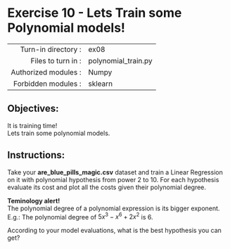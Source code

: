 # Exercise 10 - Lets Train some Polynomial models! 

|                         |                     |
| -----------------------:| ------------------  |
|   Turn-in directory :   |  ex08               |
|   Files to turn in :    |  polynomial_train.py      |
|   Authorized modules :  |  Numpy              |
|   Forbidden modules :   |  sklearn            |

## Objectives:  
It is training time!  
Lets train some polynomial models.

## Instructions:
Take your __are_blue_pills_magic.csv__ dataset and train a Linear Regression on it with polynomial hypothesis from power 2 to 10.
For each hypothesis evaluate its cost and plot all the costs given their polynomial degree.  

**Teminology alert!**  
The polynomial degree of a polynomial expression is its bigger exponent. E.g.: The polynomial degree of $5x^3 - x^6 + 2 x^2$ is $6$.

According to your model evaluations, what is the best hypothesis you can get?
